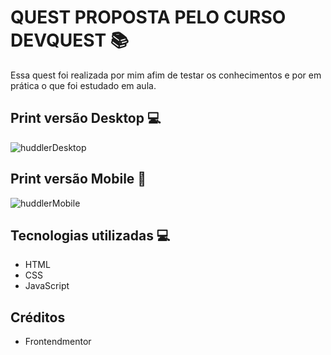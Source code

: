 # QUEST PROPOSTA PELO CURSO DEVQUEST 📚

Essa quest foi realizada por mim afim de testar os conhecimentos e por em prática o que foi estudado em aula.

## Print versão Desktop 💻

![huddlerDesktop](https://github.com/Daniel-Possamai/Quest-Huddle-landing-page/assets/157435189/cfe89510-05d1-4e32-90f1-9e896f5ff0c0)

## Print versão Mobile 📱

![huddlerMobile](https://github.com/Daniel-Possamai/Quest-Huddle-landing-page/assets/157435189/5f061883-6a87-4bb5-977f-2b8d13defc32)


## Tecnologias utilizadas 💻

* HTML 
* CSS
* JavaScript

## Créditos

* Frontendmentor
